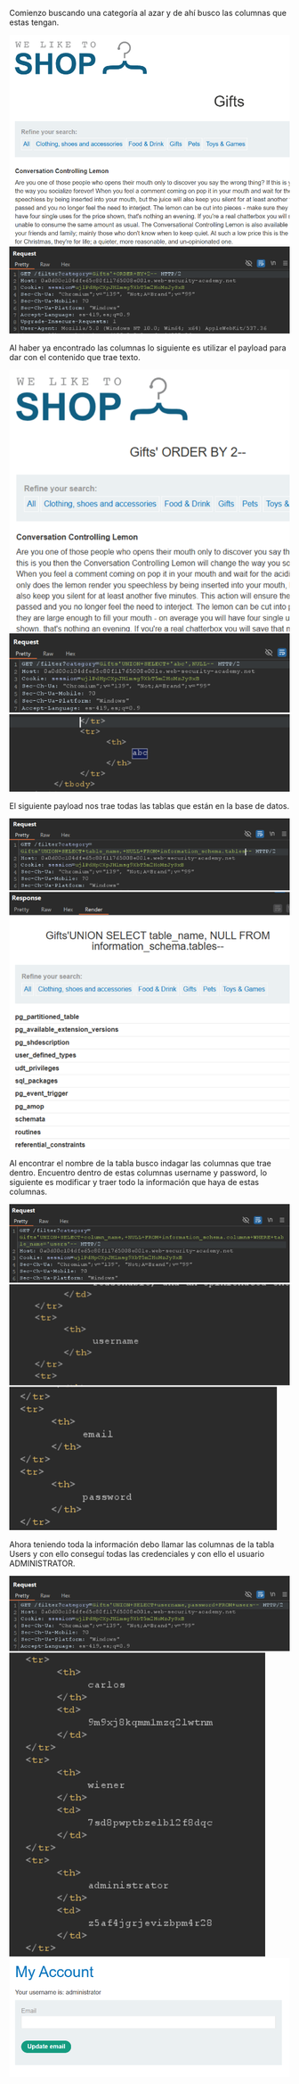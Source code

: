 Comienzo buscando una categoría al azar y de ahí busco las columnas que estas tengan.

![alt text](/image/01.Recuperar_DatosTabla.png)
![alt text](/image/02.Recuperar_DatosTabla.png)

Al haber ya encontrado las columnas lo siguiente es utilizar el payload para dar con el contenido que trae texto.

![alt text](/image/03.Recuperar_DatosTabla.png)
![alt text](/image/04.Recuperar_DatosTabla.png)
![alt text](/image/05.Recuperar_DatosTabla.png)

El siguiente payload nos trae todas las tablas que están en la base de datos.

![alt text](/image/06.Recuperar_DatosTabla.png)
![alt text](/image/07.Recuperar_DatosTabla.png)

Al encontrar el nombre de la tabla busco indagar las columnas que trae dentro. Encuentro dentro de estas columnas username y password, lo siguiente es modificar y traer todo la información que haya de estas columnas.

![alt text](/image/08.Recuperar_DatosTabla.png)
![alt text](/image/09.Recuperar_DatosTabla.png)
![alt text](/image/10.Recuperar_DatosTabla.png)

Ahora teniendo toda la información debo llamar las columnas de la tabla Users y con ello conseguí todas las credenciales y con ello el usuario ADMINISTRATOR.

![alt text](/image/11.Recuperar_DatosTabla.png)
![alt text](/image/12.Recuperar_DatosTabla.png)
![alt text](/image/13.Recuperar_DatosTabla.png)
